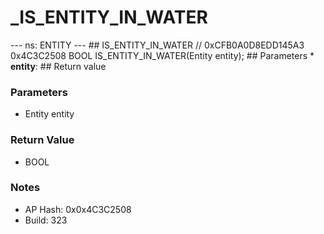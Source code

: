 # _IS_ENTITY_IN_WATER

--- ns: ENTITY --- ## IS_ENTITY_IN_WATER  // 0xCFB0A0D8EDD145A3 0x4C3C2508 BOOL IS_ENTITY_IN_WATER(Entity entity);   ## Parameters * **entity**:  ## Return value

### Parameters
* Entity entity

### Return Value
* BOOL

### Notes
* AP Hash: 0x0x4C3C2508
* Build: 323

